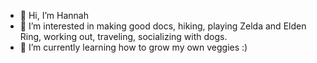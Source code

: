- 👋 Hi, I’m Hannah
- 👀 I’m interested in making good docs, hiking, playing Zelda and Elden Ring, working out, traveling, socializing with dogs.
- 🌱 I’m currently learning how to grow my own veggies :)


<!---
hhunter-ms/hhunter-ms is a ✨ special ✨ repository because its `README.md` (this file) appears on your GitHub profile.
You can click the Preview link to take a look at your changes.
--->
